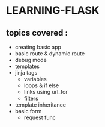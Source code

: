 # LEARNING-FLASK

## topics covered :

* creating basic app
* basic route & dynamic route
* debug mode
* templates
* jinja tags
	* variables
	* loops & if else
	* links using url_for
	* filters
* template inheritance
* basic form
	* request func